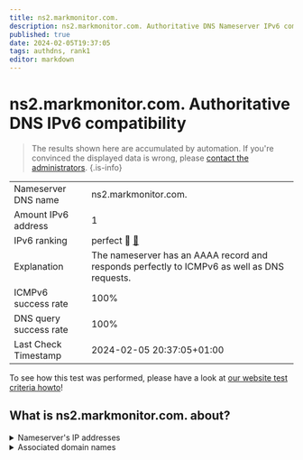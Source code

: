 ```yaml
---
title: ns2.markmonitor.com.
description: ns2.markmonitor.com. Authoritative DNS Nameserver IPv6 compatibility
published: true
date: 2024-02-05T19:37:05
tags: authdns, rank1
editor: markdown
---
```


# ns2.markmonitor.com. Authoritative DNS IPv6 compatibility

> The results shown here are accumulated by automation. If you're convinced the displayed data is wrong, please [contact the administrators](/howto/chat). 
{.is-info}




|   |   |
| - | - |
| Nameserver DNS name | ns2.markmonitor.com.
| Amount IPv6 address | 1
| IPv6 ranking | perfect :1st_place_medal: [🔗](/howto/ranking) |
| Explanation | The nameserver has an AAAA record and responds perfectly to ICMPv6 as well as DNS requests. |
| ICMPv6 success rate | 100%|
| DNS query success rate | 100% |
| Last Check Timestamp | 2024-02-05 20:37:05+01:00 |

To see how this test was performed, please have a look at [our website test criteria howto](/howto/testcriteria/authdns)!


## What is ns2.markmonitor.com. about?




<details>
<summary>Nameserver's IP addresses</summary>

2001:67c:10b8::1

</details>



<details>
<summary>Associated domain names</summary>

www.axa.de

</details>
